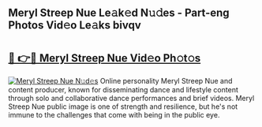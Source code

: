 ## Meryl Streep Nue Le𝚊k𝚎d N𝚞𝚍es - Part-eng Photos Vid𝚎o Le𝚊ks bivqv

# <h2><a href="http://fb8p4wr.evod.top/?m=Meryl+Streep+Nue">🔗 👉🔴 Meryl Streep Nue Vid𝚎o Ph𝚘t𝚘s</a></h2>

[![Meryl Streep Nue N𝚞d𝚎s](https://i.imgur.com/8V9OHl7.gif)](http://fb8p4wr.evod.top/?m=Meryl+Streep+Nue)
Online personality Meryl Streep Nue and content producer, known for disseminating dance and lifestyle content through solo and collaborative dance performances and brief videos. Meryl Streep Nue public image is one of strength and resilience, but he's not immune to the challenges that come with being in the public eye. 
